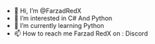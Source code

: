 - 👋 Hi, I’m @FarzadRedX
- 👀 I’m interested in C# And Python
- 🌱 I’m currently learning Python 
- 📫 How to reach me Farzad RedX on : Discord

<!---
FarzadRedX/FarzadRedX is a ✨ special ✨ repository because its `README.md` (this file) appears on your GitHub profile.
You can click the Preview link to take a look at your changes.
--->

